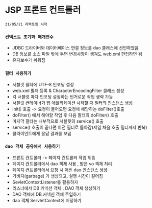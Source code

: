 # JSP 프론트 컨트롤러

`21/05/21 리팩토링 시작`

### `컨텍스트 초기화 매개변수`
- JDBC 드라이버와 데이터베이스 연결 정보를 dao 클래스에 선언하였음
- DB 정보를 소스 파일 밖에 두면 변경사항이 생겨도 web.xml 편집하면 됨
- 유지보수가 쉬워짐

### `필터 사용하기 `
- 서블릿 필터에 UTF-8 인코딩 설정
- web.xml 필터 등록 & CharacterEncodingFilter 클래스 생성
- 각 서블릿 마다 인코딩 설정하는 번거로운 작업 생략 가능
- 서블릿 컨테이너가 웹 애플리케이션 시작할 때 필터의 인스턴스 생성
- init() 호출 -> 요청이 들어오면 요청에 해당하는 doFilter()호출
- doFilter() 에서 해야할 작업 후 다음 필터의 doFilter() 호출
- 마지막 필터는 내부적으로 서블릿의  service() 호출
- service() 호출이 끝나면 이전 필터로 돌아감(제일 처음 호출 필터까지 반복) 
- 클라이언트에게 응답 결과를 보냄

### `dao 객체 공유해서 사용하기`
- 프론트 컨트롤러 -> 페이지 컨트롤러 작업 위임
- 페이지 컨트롤러에서 dao 객체 사용 , 받은 vo 객체 처리
- 페이지 컨트롤러에서 요청 시 매번 dao 인스턴스 생성
- 가바지(garbage) 가 생성되고, 실행 시간이 길어짐
- SevletContextListener를 활용하자
- 리스너에서 DB 커넥션 객체 , DAO 객체 생성하기
- DAO 객체에 DB 커넥션 객체 주입하기
- dao 객체 ServletContext에 저장하기